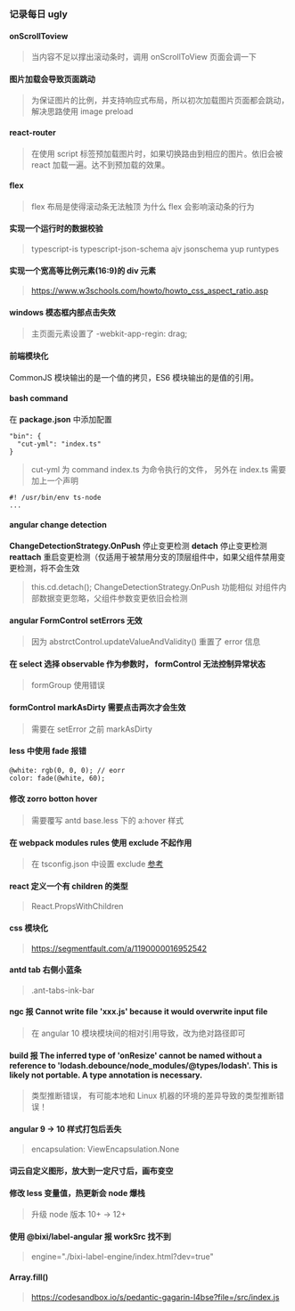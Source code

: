 ### 记录每日 ugly

#### onScrollToview

> 当内容不足以撑出滚动条时，调用 onScrollToView 页面会调一下

#### 图片加载会导致页面跳动

> 为保证图片的比例，并支持响应式布局，所以初次加载图片页面都会跳动，解决思路使用 image preload

#### react-router

> 在使用 script 标签预加载图片时，如果切换路由到相应的图片。依旧会被 react 加载一遍。达不到预加载的效果。

#### flex

> flex 布局是使得滚动条无法触顶
> 为什么 flex 会影响滚动条的行为

#### 实现一个运行时的数据校验

> typescript-is typescript-json-schema ajv jsonschema yup runtypes

#### 实现一个宽高等比例元素(16:9)的 div 元素

> https://www.w3schools.com/howto/howto_css_aspect_ratio.asp

#### windows 模态框内部点击失效

> 主页面元素设置了 -webkit-app-regin: drag;

#### 前端模块化

CommonJS 模块输出的是一个值的拷贝，ES6 模块输出的是值的引用。

#### bash command

在 **package.json** 中添加配置

```
"bin": {
  "cut-yml": "index.ts"
}

```

> cut-yml 为 command index.ts 为命令执行的文件， 另外在 index.ts 需要加上一个声明

```
#! /usr/bin/env ts-node
...
```

#### angular change detection

**ChangeDetectionStrategy.OnPush** 停止变更检测
**detach** 停止变更检测
**reattach** 重启变更检测（仅适用于被禁用分支的顶层组件中，如果父组件禁用变更检测，将不会生效

> this.cd.detach(); ChangeDetectionStrategy.OnPush 功能相似
> 对组件内部数据变更忽略，父组件参数变更依旧会检测

#### angular FormControl setErrors 无效

> 因为 abstrctControl.updateValueAndValidity() 重置了 error 信息

#### 在 select 选择 observable 作为参数时， formControl 无法控制异常状态

> formGroup 使用错误

#### formControl markAsDirty 需要点击两次才会生效

> 需要在 setError 之前 markAsDirty

#### less 中使用 fade 报错

```less
@white: rgb(0, 0, 0); // eorr
color: fade(@white, 60);
```

#### 修改 zorro botton hover

> 需要覆写 antd base.less 下的 a:hover 样式

#### 在 webpack modules rules 使用 exclude 不起作用

> 在 tsconfig.json 中设置 exclude
> [参考](https://jkchao.github.io/typescript-book-chinese/faqs/tsconfig-behavior.html#%E4%B8%BA%E4%BB%80%E4%B9%88%E6%8A%8A%E4%B8%80%E4%B8%AA%E6%96%87%E4%BB%B6%E6%94%BE%E5%85%A5%E3%80%8Cexclude%E3%80%8D%E9%80%89%E9%A1%B9%E4%B8%AD%EF%BC%8C%E5%AE%83%E4%BB%8D%E7%84%B6%E4%BC%9A%E8%A2%AB%E7%BC%96%E8%AF%91%E5%99%A8%E9%80%89%E4%B8%AD%EF%BC%9F)

#### react 定义一个有 children 的类型

> React.PropsWithChildren

#### css 模块化

> https://segmentfault.com/a/1190000016952542

#### antd tab 右侧小蓝条

> .ant-tabs-ink-bar

#### ngc 报 Cannot write file 'xxx.js' because it would overwrite input file

> 在 angular 10 模块模块间的相对引用导致，改为绝对路径即可

#### build 报 The inferred type of 'onResize' cannot be named without a reference to 'lodash.debounce/node_modules/@types/lodash'. This is likely not portable. A type annotation is necessary.

> 类型推断错误， 有可能本地和 Linux 机器的环境的差异导致的类型推断错误！

#### angular 9 -> 10 样式打包后丢失

> encapsulation: ViewEncapsulation.None

#### 词云自定义图形，放大到一定尺寸后，画布变空

#### 修改 less 变量值，热更新会 node 爆栈

> 升级 node 版本 10+ -> 12+

#### 使用 @bixi/label-angular 报 workSrc 找不到

> engine="./bixi-label-engine/index.html?dev=true"

#### Array.fill()

> https://codesandbox.io/s/pedantic-gagarin-l4bse?file=/src/index.js
